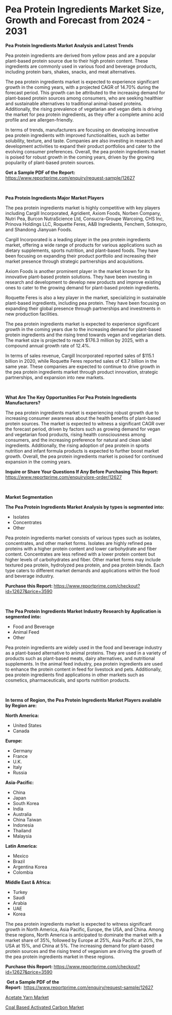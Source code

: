 <p><h1>Pea Protein Ingredients Market Size, Growth and Forecast from 2024 - 2031</h1></p><p><strong>Pea Protein Ingredients Market Analysis and Latest Trends</strong></p>
<p><p>Pea protein ingredients are derived from yellow peas and are a popular plant-based protein source due to their high protein content. These ingredients are commonly used in various food and beverage products, including protein bars, shakes, snacks, and meat alternatives.</p><p>The pea protein ingredients market is expected to experience significant growth in the coming years, with a projected CAGR of 14.70% during the forecast period. This growth can be attributed to the increasing demand for plant-based protein sources among consumers, who are seeking healthier and sustainable alternatives to traditional animal-based proteins. Additionally, the rising prevalence of vegetarian and vegan diets is driving the market for pea protein ingredients, as they offer a complete amino acid profile and are allergen-friendly.</p><p>In terms of trends, manufacturers are focusing on developing innovative pea protein ingredients with improved functionalities, such as better solubility, texture, and taste. Companies are also investing in research and development activities to expand their product portfolios and cater to the evolving consumer preferences. Overall, the pea protein ingredients market is poised for robust growth in the coming years, driven by the growing popularity of plant-based protein sources.</p></p>
<p><strong>Get a Sample PDF of the Report:&nbsp;</strong> <a href="https://www.reportprime.com/enquiry/request-sample/12627">https://www.reportprime.com/enquiry/request-sample/12627</a></p>
<p>&nbsp;</p>
<p><strong>Pea Protein Ingredients Major Market Players</strong></p>
<p><p>The pea protein ingredients market is highly competitive with key players including Cargill Incorporated, Agridient, Axiom Foods, Norben Company, Nutri Pea, Burcon NutraScience Ltd, Consucra-Groupe Warcoing, CHS Inc, Prinova Holdings LLC, Roquette Feres, A&B Ingredients, Fenchem, Sotexpro, and Shandong Jianyuan Foods. </p><p>Cargill Incorporated is a leading player in the pea protein ingredients market, offering a wide range of products for various applications such as dietary supplements, sports nutrition, and plant-based foods. They have been focusing on expanding their product portfolio and increasing their market presence through strategic partnerships and acquisitions.</p><p>Axiom Foods is another prominent player in the market known for its innovative plant-based protein solutions. They have been investing in research and development to develop new products and improve existing ones to cater to the growing demand for plant-based protein ingredients.</p><p>Roquette Feres is also a key player in the market, specializing in sustainable plant-based ingredients, including pea protein. They have been focusing on expanding their global presence through partnerships and investments in new production facilities.</p><p>The pea protein ingredients market is expected to experience significant growth in the coming years due to the increasing demand for plant-based protein ingredients and the rising trend towards vegan and vegetarian diets. The market size is projected to reach $176.3 million by 2025, with a compound annual growth rate of 12.4%.</p><p>In terms of sales revenue, Cargill Incorporated reported sales of $115.1 billion in 2020, while Roquette Feres reported sales of €3.7 billion in the same year. These companies are expected to continue to drive growth in the pea protein ingredients market through product innovation, strategic partnerships, and expansion into new markets.</p></p>
<p>&nbsp;</p>
<p><strong>What Are The Key Opportunities For Pea Protein Ingredients Manufacturers?</strong></p>
<p><p>The pea protein ingredients market is experiencing robust growth due to increasing consumer awareness about the health benefits of plant-based protein sources. The market is expected to witness a significant CAGR over the forecast period, driven by factors such as growing demand for vegan and vegetarian food products, rising health consciousness among consumers, and the increasing preference for natural and clean label ingredients. Additionally, the rising adoption of pea protein in sports nutrition and infant formula products is expected to further boost market growth. Overall, the pea protein ingredients market is poised for continued expansion in the coming years.</p></p>
<p><strong>Inquire or Share Your Questions If Any Before Purchasing This Report:</strong> <a href="https://www.reportprime.com/enquiry/pre-order/12627">https://www.reportprime.com/enquiry/pre-order/12627</a></p>
<p>&nbsp;</p>
<p><strong>Market Segmentation</strong></p>
<p><strong>The Pea Protein Ingredients Market Analysis by types is segmented into:</strong></p>
<p><ul><li>Isolates</li><li>Concentrates</li><li>Other</li></ul></p>
<p><p>Pea protein ingredients market consists of various types such as isolates, concentrates, and other market forms. Isolates are highly refined pea proteins with a higher protein content and lower carbohydrate and fiber content. Concentrates are less refined with a lower protein content but higher levels of carbohydrates and fiber. Other market forms may include textured pea protein, hydrolyzed pea protein, and pea protein blends. Each type caters to different market demands and applications within the food and beverage industry.</p></p>
<p><strong>Purchase this Report:&nbsp;</strong><a href="https://www.reportprime.com/checkout?id=12627&price=3590">https://www.reportprime.com/checkout?id=12627&price=3590</a></p>
<p>&nbsp;</p>
<p><strong>The Pea Protein Ingredients Market Industry Research by Application is segmented into:</strong></p>
<p><ul><li>Food and Beverage</li><li>Animal Feed</li><li>Other</li></ul></p>
<p><p>Pea protein ingredients are widely used in the food and beverage industry as a plant-based alternative to animal proteins. They are used in a variety of products such as plant-based meats, dairy alternatives, and nutritional supplements. In the animal feed industry, pea protein ingredients are used to enhance the protein content in feed for livestock and pets. Additionally, pea protein ingredients find applications in other markets such as cosmetics, pharmaceuticals, and sports nutrition products.</p></p>
<p>&nbsp;</p>
<p><strong>In terms of Region, the Pea Protein Ingredients Market Players available by Region are:</strong></p>
<p>
    <p> <strong> North America: </strong>
        <ul>
            <li>United States</li>
            <li>Canada</li>
        </ul>
        </p> 
    <p> <strong> Europe: </strong>
        <ul>
            <li>Germany</li>
            <li>France</li>
            <li>U.K.</li>
            <li>Italy</li>
            <li>Russia</li>
        </ul>
        </p> 
    <p> <strong> Asia-Pacific: </strong>
        <ul>
            <li>China</li>
            <li>Japan</li>
            <li>South Korea</li>
            <li>India</li>
            <li>Australia</li>
            <li>China Taiwan</li>
            <li>Indonesia</li>
            <li>Thailand</li>
            <li>Malaysia</li>
        </ul>
        </p> 
    <p> <strong> Latin America: </strong>
        <ul>
            <li>Mexico</li>
            <li>Brazil</li>
            <li>Argentina Korea</li>
            <li>Colombia</li>
        </ul>
        </p> 
    <p> <strong> Middle East & Africa: </strong>
        <ul>
            <li>Turkey</li>
            <li>Saudi</li>
            <li>Arabia</li>
            <li>UAE</li>
            <li>Korea</li>
        </ul>
    </p>
    </p>
<p><p>The pea protein ingredients market is expected to witness significant growth in North America, Asia Pacific, Europe, the USA, and China. Among these regions, North America is anticipated to dominate the market with a market share of 35%, followed by Europe at 25%, Asia Pacific at 20%, the USA at 15%, and China at 5%. The increasing demand for plant-based protein sources and the rising trend of veganism are driving the growth of the pea protein ingredients market in these regions.</p></p>
<p><strong>Purchase this Report: </strong><a href="https://www.reportprime.com/checkout?id=12627&price=3590">https://www.reportprime.com/checkout?id=12627&price=3590</a></p>
<p>&nbsp;<strong>Get a Sample PDF of the Report:&nbsp;&nbsp;</strong><a href="https://www.reportprime.com/enquiry/request-sample/12627">https://www.reportprime.com/enquiry/request-sample/12627</a></p>
<p><strong></strong></p>
<p><p><a href="https://flame-sidecar-702.notion.site/Acetate-Yarn-Market-A-Comprehensive-Report-of-its-Market-Share-Growth-Trends-2024-2031-97e1730774324f5a8a5a1d30db9187c2">Acetate Yarn Market</a></p><p><a href="https://pretty-mail-caf.notion.site/Coal-Based-Activated-Carbon-Market-Size-Global-Industry-Overview-Market-Segmentation-and-Forecast--23992d0b900241a5870f3075f92d14d8">Coal Based Activated Carbon Market</a></p></p>